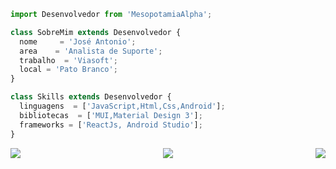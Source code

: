 ```js
import Desenvolvedor from 'MesopotamiaAlpha';

class SobreMim extends Desenvolvedor {
  nome     = 'José Antonio';
  area    = 'Analista de Suporte';
  trabalho  = 'Viasoft';
  local = 'Pato Branco';
}

class Skills extends Desenvolvedor {
  linguagens  = ['JavaScript,Html,Css,Android'];
  bibliotecas  = ['MUI,Material Design 3'];
  frameworks = ['ReactJs, Android Studio'];
}
```
<img align='right' src="https://github-readme-stats.vercel.app/api?username=MesopotamiaAlpha&theme=dracula">

<a href="https://github.com/Gurupreet">
  <img align="left" src="https://github-readme-stats.vercel.app/api/top-langs/?username=MesopotamiaAlpha&theme=dracula&hide_langs_below=1" />
</a>

<p align="center">
    <a href="https://www.linkedin.com/in/jos%C3%A9-ant%C3%B4nio-le%C3%A3o-gomes-306ab2192" alt="Linkedin">
  <img src="https://img.shields.io/badge/-Linkedin-0e76a8?style=flat-square&logo=Linkedin&logoColor=white&link=https://www.linkedin.com/in/jos%C3%A9-ant%C3%B4nio-le%C3%A3o-gomes-306ab2192/" /></a>
</p>  
